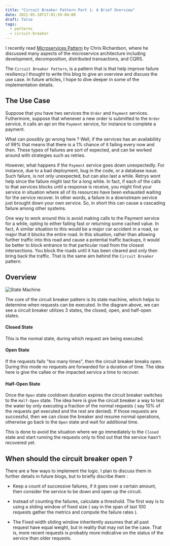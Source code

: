 ```yaml
---
title: "Circuit Breaker Pattern Part 1: A Brief Overview"
date: 2021-05-10T17:01:59-04:00
draft: false
tags:
  - patterns
  - circuit-breaker
---
```


I recently read [Microservices Pattern](https://www.amazon.ca/Microservices-Patterns-Examples-Java/dp/B07ZFZ4SJM/ref=sr_1_1?dchild=1&keywords=microservice+patterns&qid=1621115846&sr=8-1) by Chris Richardson, where he discussed many aspects of the microservice architecture including development, decomposition, distributed transactions, and CQRS. 

The `Circuit Breaker Pattern`, is a pattern that is that help improve failure resiliency.I thought to write this blog to give an overview and discuss the use case. In future articles, I hope to dive deeper in some of the implementation details.

## The Use Case

Suppose that you have two services the `Order` and `Payment` services. Futhermore, suppose that whenever a new order is submitted to the `Order` service, it calls an api on the `Payment` service, for instance to complete a payment. 

What can possibly go wrong here ? Well, if the services has an availabiliity of 99% that means that there is a 1% chance of it failing every now and then. These types of failures are sort of expected, and can be worked around with strategies such as retries. 

However, what happens if the `Payment` service goes down unexpectedly. For instance, due to a bad deployment, bug in the code, or a database issue. Such failure, is not only unexpected, but can also last a while. Retrys wont help since the failure might last for a long while. In fact, if each of the calls to that services blocks until a response is receive, you might find your service in situation where all of its resources have been exhausted waiting for the service recover. In other words, a failure in a downstream service just brought down your own service. So, in short this can cause a cascading failure among other systems.

One way to work around this is avoid making calls to the Payment service for a while, opting to either failing fast or returning some cached value. In fact, A similar situation to this would be a major car accident in a road, so major that it blocks the entire road. In this situation, rather than allowing further traffic into this road and cause a potential traffic backups, it would be better to block entrance to that particular road from the closest intersections. You block the roads until it has been cleared and only then bring back the traffic. That is the same aim behind the `Circuit Breaker` pattern.

## Overview 

![State Machine](/img/diagrams/state_machine.svg)

The core of the circuit breaker pattern is its state machine, which helps to determine when requests can be executed. In the diagram above, we can see a circuit breaker utilizes 3 states, the closed, open, and half-open states.


#### Closed State

This is the normal state, during which request are being executed.


#### Open State

If the requests fails "too many times", then the circuit breaker breaks open. During this mode no requests are forwarded for a duration of time. The idea here is give the callee or the impacted service a time to recover.

####  Half-Open State

Once the `Open` state cooldown duration expires the circuit breaker switches to the `Half-Open` state. The idea here is give the circuit breaker a way to test the water by only executing a fraction of the normal requests ( say 10% of the requests get executed and the rest are denied). If those requests are successful, then we can close the breaker and resume normal operations, otherwise go back to the `Open` state and wait for additional time.

This is done to avoid the situation where we go immediately to the `Closed` state and start running the requests only to find out that the service hasn't recovered yet. 

## When should the circuit breaker open ?

There are a few ways to implement the logic. I plan to discuss them in further details in future blogs, but to briefly discribe them :

- Keep a count of successive failures, if it goes over a certain amount, then consider the service to be down and open up the circuit.

- Instead of counting the failures, calculate a threshold. The first way is to using a sliding window of fixed size ( say in the span of last 100 requests gather the metrics and compute the failure rates ).

- The Fixed width sliding window inheritently assumes that all past request have equal weight, but in reality that may not be the case. That is, more recent requests is probably more indicative on the status of the service than older requests.
